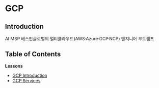 # GCP

## Introduction
AI MSP 베스핀글로벌의 멀티클라우드(AWS·Azure·GCP·NCP) 엔지니어 부트캠프 

## Table of Contents

**Lessons**

- [GCP Introduction](https://www.notion.so/GCP-Introduction-26a5cf967b1b800d91d7e0753cb448ad?source=copy_link)
- [GCP Services](https://www.notion.so/GCP-Services-26b5cf967b1b80bba5eff56484d29af2?source=copy_link)